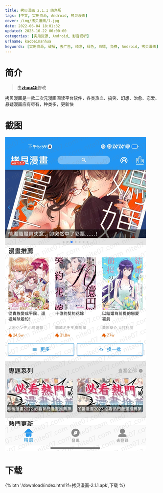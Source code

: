 ```yaml
---
title: 拷贝漫画 2.1.1 纯净版
tags: [中文, 实用资源, Android, 拷贝漫画]
cover: /img/拷贝漫画/1.jpg
date: 2022-06-04 18:01:32
updated: 2023-10-22 06:00:00
categories: [实用资源, Android, 影音视听]
urlname: kaobeimanhua
keywords: [实用资源, 破解, 去广告, 纯净, 绿色, 白嫖, 免费, Android, 拷贝漫画]
---
```


# 简介

> 由[**zhou45**](/laiyuan)修改

拷贝漫画是一款二次元漫画阅读平台软件，各类热血、搞笑、幻想、治愈、恋爱、悬疑漫画应有尽有，种类多，更新快

# 截图

![](/img/拷贝漫画/2.jpg)

# 下载

{% btn '/download/index.html?f=拷贝漫画-2.1.1.apk',下载 %}
